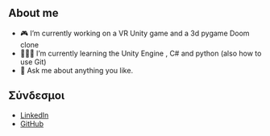 ## About me
- 🎮 I’m currently working on a VR Unity game and a 3d pygame Doom clone
- 🧙🏻‍♂️ I’m currently learning the Unity Engine , C# and python (also how to use Git)
- 💬 Ask me about anything you like.

## Σύνδεσμοι
- [LinkedIn](https://www.linkedin.com/in/christos-giannavartzis-3b8280290/)
- [GitHub](https://github.com/ChristosGiann)
